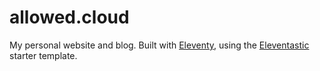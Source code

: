 # allowed.cloud

My personal website and blog. Built with [Eleventy](https://11ty.dev), using the [Eleventastic](https://eleventastic.netlify.com) starter template.

